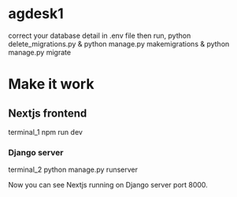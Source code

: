 # agdesk1
correct your database detail in .env file
then run,
python delete_migrations.py & python manage.py makemigrations & python manage.py migrate

# Make it work

## Nextjs frontend
terminal_1
npm run dev

### Django server
terminal_2
python manage.py runserver

Now you can see Nextjs running on Django server port 8000.
